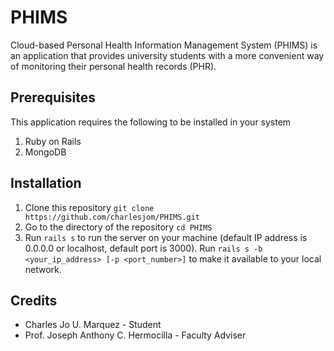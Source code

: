 # PHIMS
Cloud-based Personal Health Information Management System (PHIMS) is an application that provides university students with a more convenient way of monitoring their personal health records (PHR).

## Prerequisites
This application requires the following to be installed in your system
1. Ruby on Rails
2. MongoDB

## Installation
1. Clone this repository
  `git clone https://github.com/charlesjom/PHIMS.git`
2. Go to the directory of the repository
  `cd PHIMS`
3. Run `rails s` to run the server on your machine (default IP address is 0.0.0.0 or localhost, default port is 3000).
  Run `rails s -b <your_ip_address> [-p <port_number>]` to make it available to your local network.

## Credits
* Charles Jo U. Marquez - Student
* Prof. Joseph Anthony C. Hermocilla - Faculty Adviser
